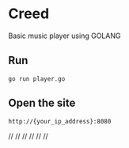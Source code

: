 # Creed

Basic music player using GOLANG

## Run

    go run player.go

## Open the site

    http://{your_ip_address}:8080

//
//
//
//
//
//
